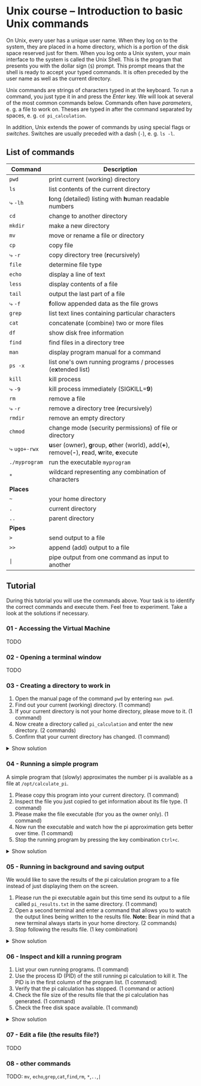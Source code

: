 # Unix course – Introduction to basic Unix commands

On Unix, every user has a unique user name. When they log on to the system, they are placed in a home directory, which is a portion of the disk space reserved just for them. When you log onto a Unix system, your main interface to the system is  called the Unix Shell. This is the program that presents you with the dollar sign (`$`) prompt. This prompt means that the shell is ready to accept your typed commands. It is often preceded by the user name as well as the current directory.

Unix commands are strings of characters typed in at the keyboard. To  run a command, you just type it in and press the *Enter* key. We will look at several of the most common commands below.
Commands often have _parameters_, e. g. a file to work on. Theses are typed in after the command separated by spaces, e. g. `cd pi_calculation`.

In addition, Unix extends the power of commands by using special flags or *switches*. Switches are usually preceded with a dash (`-`), e. g. `ls -l`.

## List of commands

| Command             | Description                                                  |
| ------------------- | ------------------------------------------------------------ |
| `pwd`               | print current (working) directory            |
| `ls`                | list contents of the current directory                       |
| &#10551; `-lh`     | **l**ong (detailed) listing with **h**uman readable numbers |
| `cd`                | change to another directory                                  |
| `mkdir`             | make a new directory                                         |
| `mv`                | move or rename a file or directory                           |
| `cp`                | copy file                                                    |
| &#10551; `-r`       | copy directory tree (**r**ecursively)                        |
| `file` | determine file type |
| `echo`              | display a line of text                                       |
| `less`              | display contents of a file                                   |
| `tail` | output the last part of a file |
| &#10551; `-f` | **f**ollow appended data as the file grows |
| `grep`              | list text lines containing particular characters             |
| `cat`               | concatenate (combine) two or more files                      |
| `df`                | show disk free information                                   |
| `find`              | find files in a directory tree                               |
| `man`               | display program manual for a command                         |
| `ps -x`         | list one's own running programs / processes (e**x**tended list) |
| `kill`              | kill process                                                 |
| &#10551; `-9`       | kill process immediately (SIGKILL=**9**)           |
| `rm`                | remove a file                                                |
| &#10551; `-r`       | remove a directory tree (**r**ecursively)                    |
| `rmdir`             | remove an empty directory                                    |
| `chmod`             | change mode (security permissions) of file or directory      |
| &#10551; `ugo+-rwx` | **u**ser (owner), **g**roup, **o**ther (world), add(**+**), remove(**-**), **r**ead, **w**rite, **e**xecute |
| `./myprogram` | run the executable `myprogram` |
| `*`                 | wildcard representing any combination of characters          |
| **Places** |  |
| `~`                 | your home directory                                          |
| `.`                 | current directory                                            |
| `..`                | parent directory                                             |
| **Pipes** |  |
| `>`                 | send output to a file                                        |
| `>>`                | append (add) output to a file                                |
| `\|`                 | pipe output from one command as input to another             |

## Tutorial

During this tutorial you will use the commands above. Your task is to identify the correct commands and execute them. Feel free to experiment. Take a look at the solutions if necessary.

### 01 - Accessing the Virtual Machine

TODO

### 02 - Opening a terminal window

TODO

### 03 - Creating a directory to work in

1. Open the manual page of the command `pwd` by entering `man pwd`.
2. Find out your current (working) directory. (1 command)
3. If your current directory is not your home directory, please move to it. (1 command)
4. Now create a directory called `pi_calculation` and enter the new directory. (2 commands)
5. Confirm that your current directory has changed. (1 command)

<details><summary>Show solution</summary><pre><code>
pwd
cd ~
mkdir first_analysis
cd first_analysis
pwd
</code></pre></details>

### 04 - Running a simple program

A simple program that (slowly) approximates the number pi is available as a file at `/opt/calculate_pi`.

1. Please copy this program into your current directory. (1 command)
2. Inspect the file you just copied to get information about its file type. (1 command)
3. Please make the file executable (for you as the owner only). (1 command)
4. Now run the executable and watch how the pi approximation gets better over time. (1 command)
5. Stop the running program by pressing the key combination `Ctrl+c`.

<details><summary>Show solution</summary><pre><code>
cp /opt/calculate_pi .
file calculate_pi
chmod u+x calculate_pi
./calculate_pi
</code></pre></details>

### 05 - Running in background and saving output

We would like to save the results of the pi calculation program to a file instead of just displaying them on the screen.

1. Please run the pi executable again but this time send its output to a file called `pi_results.txt` in the same directory. (1 command)
2. Open a second terminal and enter a command that allows you to watch the output lines being written to the results file. **Note:** Bear in mind that a new terminal always starts in your home directory. (2 commands)
3. Stop following the results file. (1 key combination)

<details><summary>Show solution</summary><pre><code>
./calculate_pi > pi_results.txt
cd pi_calculation
tail -f pi_results.txt
# Ctrl+c
</code></pre></details>

### 06 - Inspect and kill a running program



1. List your own running programs. (1 command)
2. Use the process ID (PID) of the still running pi calculation to kill it. The PID is in the first column of the program list. (1 command)
3. Verify that the pi calculation has stopped. (1 command or action)
4. Check the file size of the results file that the pi calculation has generated. (1 command)
5. Check the free disk space available. (1 command)

<details><summary>Show solution</summary><pre><code>
ps -x
kill 12345
ps -x     # or look at the first terminal
ls -lh
df
</code></pre></details>

### 07 - Edit a file (the results file?)

TODO

### 08 - other commands

TODO: `mv`, `echo`,`grep`,`cat`,`find`,`rm`, `*`,`..`,`|`